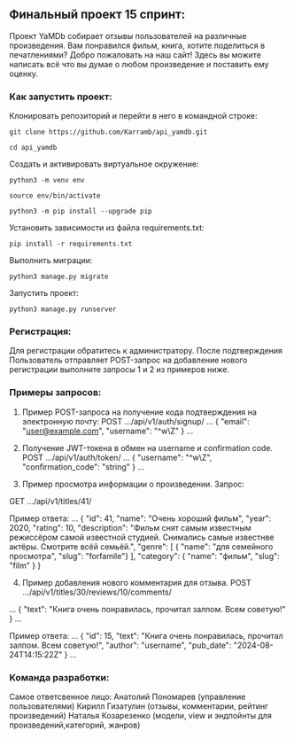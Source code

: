 ## Финальный проект 15 спринт:

Проект YaMDb собирает отзывы пользователей на различные произведения.
Вам понравился фильм, книга, хотите поделиться в печатлениями? Добро пожаловать на наш сайт! Здесь вы можите написать всё что вы думае о любом произведение и поставить ему оценку.

### Как запустить проект:

Клонировать репозиторий и перейти в него в командной строке:

```
git clone https://github.com/Karramb/api_yamdb.git
```

```
cd api_yamdb
```

Cоздать и активировать виртуальное окружение:

```
python3 -m venv env
```

```
source env/bin/activate
```

```
python3 -m pip install --upgrade pip
```

Установить зависимости из файла requirements.txt:

```
pip install -r requirements.txt
```

Выполнить миграции:

```
python3 manage.py migrate
```

Запустить проект:

```
python3 manage.py runserver
```
### Регистрация:
Для регистрации обратитесь к администратору. После подтверждения
Пользователь отправляет POST-запрос на добавление нового регистрации выполните запросы 1 и 2 из примеров ниже.

### Примеры запросов:
1. Пример POST-запроса на получение кода подтверждения на электронную почту:
POST .../api/v1/auth/signup/
...
{
"email": "user@example.com",
"username": "^w\\Z"
}
...

2. Получение JWT-токена в обмен на username и confirmation code.
POST .../api/v1/auth/token/
...
{
"username": "^w\\Z",
"confirmation_code": "string"
}
...
3. Пример просмотра информации о произведении.
Запрос:

GET .../api/v1/titles/41/

Пример ответа:
...
{
    "id": 41,
    "name": "Очень хороший фильм",
    "year": 2020,
    "rating": 10,
    "description": "Фильм снят самым известным режиссёром самой известной студией. Снимались самые известнве актёры. Смотрите всёй семьёй.",
    "genre": [
        {
        "name": "для семейного просмотра",
        "slug": "forfamile"}
        ],
    "category": {
        "name": "фильм",
        "slug": "film"
        }
}

4. Пример добавления нового комментария для отзыва.
POST .../api/v1/titles/30/reviews/10/comments/

...
{
"text": "Книга очень понравилась, прочитал залпом. Всем советую!"
}
...

Пример ответа:
...
{
"id": 15,
"text": "Книга очень понравилась, прочитал залпом. Всем советую!",
"author": "username",
"pub_date": "2024-08-24T14:15:22Z"
}
...

### Команда разработки:
Самое ответсвенное лицо: Анатолий Пономарев (управление пользователями)
Кирилл Гизатулин (отзывы, комментарии, рейтинг произведений)
Наталья Козарезенко (модели, view и эндпойнты для произведений,категорий, жанров)